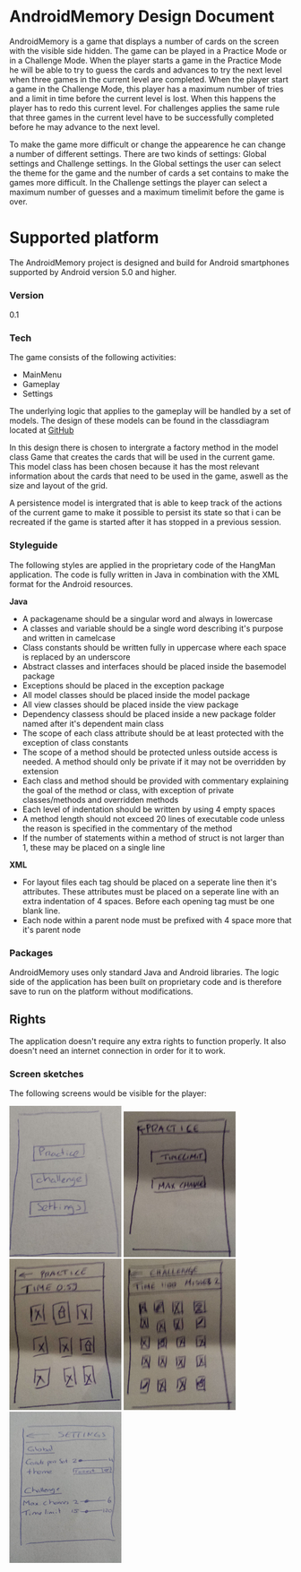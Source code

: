# AndroidMemory Design Document
AndroidMemory is a game that displays a number of cards on the screen with the visible side hidden. The game can be played in a Practice Mode or in a Challenge Mode. When the player starts a game in the Practice Mode he will be able to try to guess the cards and advances to try the next level when three games in the current level are completed. When the player start a game in the Challenge Mode, this player has a maximum number of tries and a limit in time before the current level is lost. When this happens the player has to redo this current level. For challenges applies the same rule that three games in the current level have to be successfully completed before he may advance to the next level.

To make the game more difficult or change the appearence he can change a number of different settings. There are two kinds of settings: Global settings and Challenge settings. In the Global settings the user can select the theme for the game and the number of cards a set contains to make the games more difficult. In the Challenge settings the player can select a maximum number of guesses and a maximum timelimit before the game is over.

# Supported platform
The AndroidMemory project is designed and build for Android smartphones supported by Android version 5.0 and higher.

### Version
0.1

### Tech
The game consists of the following activities:
* MainMenu
* Gameplay
* Settings

The underlying logic that applies to the gameplay will be handled by a set of models. The design of these models can be found in the classdiagram located at
[GitHub](https://raw.githubusercontent.com/ruben-kruiver/AndroidMemory/master/Documentation/Classdiagram.pdf)

In this design there is chosen to intergrate a factory method in the model class Game that creates the cards that will be used in the current game. This model class has been chosen because it has the most relevant information about the cards that need to be used in the game, aswell as the size and layout of the grid.

A persistence model is intergrated that is able to keep track of the actions of the current game to make it possible to persist its state so that i can be recreated if the game is started after it has stopped in a previous session.

### Styleguide
The following styles are applied in the proprietary code of the HangMan application. The code is fully written in Java in combination with the XML format for the Android resources.

**Java**
- A packagename should be a singular word and always in lowercase
- A classes and variable should be a single word describing it's purpose and written in camelcase
- Class constants should be written fully in uppercase where each space is replaced by an underscore
- Abstract classes and interfaces should be placed inside the basemodel package
- Exceptions should be placed in the exception package
- All model classes should be placed inside the model package
- All view classes should be placed inside the view package
- Dependency classess should be placed inside a new package folder named after it's dependent main class
- The scope of each class attribute should be at least protected with the exception of class constants
- The scope of a method should be protected unless outside access is needed. A method should only be private if it may not be overridden by extension
- Each class and method should be provided with commentary explaining the goal of the method or class, with exception of private classes/methods and overridden methods
- Each level of indentation should be written by using 4 empty spaces
- A method length should not exceed 20 lines of executable code unless the reason is specified in the commentary of the method
- If the number of statements within a method of struct is not larger than 1, these may be placed on a single line

**XML**
- For layout files each tag should be placed on a seperate line then it's attributes. These attributes must be placed on a seperate line with an extra indentation of 4 spaces. Before each opening tag must be one blank line.
- Each node within a parent node must be prefixed with 4 space more that it's parent node

### Packages
AndroidMemory uses only standard Java and Android libraries. The logic side of the application has been built on proprietary code and is therefore save to run on the platform without modifications.

## Rights
The application doesn't require any extra rights to function properly. It also doesn't need an internet connection in order for it to work.

### Screen sketches
The following screens would be visible for the player:

![Menu](https://raw.githubusercontent.com/ruben-kruiver/AndroidMemory/master/Documentation/images/Menu.png "Main Menu")
![Gameplay practice choice](https://raw.githubusercontent.com/ruben-kruiver/AndroidMemory/master/Documentation/images/PracticeChoice.png "Choice screen for practice game")
![Gameplay practice](https://raw.githubusercontent.com/ruben-kruiver/AndroidMemory/master/Documentation/images/Practice.png "Practice game")
![Gameplay challenge](https://raw.githubusercontent.com/ruben-kruiver/AndroidMemory/master/Documentation/images/Challenge.png "Challenge game")
![Settings](https://raw.githubusercontent.com/ruben-kruiver/AndroidMemory/master/Documentation/images/Settings.png "Settings screen")